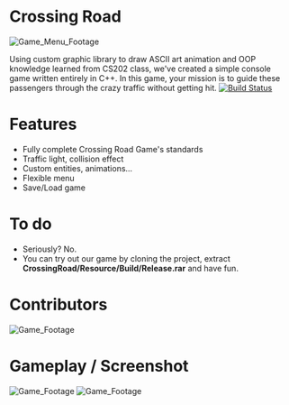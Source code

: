 # Crossing Road
![Game_Menu_Footage](https://i.imgur.com/5mwzBxY.gif)

Using custom graphic library to draw ASCII art animation and OOP knowledge learned from CS202 class, we've created a simple console game written entirely in C++. In this game, your mission is to guide these passengers through the crazy traffic without getting hit. 
[![Build Status](https://travis-ci.org/joemccann/dillinger.svg?branch=master)](https://github.com/TeamBaconn/CS202-19APCS2-Group10-CrossingRoad)

# Features
  - Fully complete Crossing Road Game's standards
  - Traffic light, collision effect 
  - Custom entities, animations...
  - Flexible menu
  - Save/Load game

# To do
- Seriously? No.
- You can try out our game by cloning the project, extract **CrossingRoad/Resource/Build/Release.rar** and have fun.

# Contributors
![Game_Footage](https://i.imgur.com/DEAFmka.png)

# Gameplay / Screenshot
![Game_Footage](https://i.imgur.com/fteRuAK.gif)
![Game_Footage](https://i.imgur.com/HssszXU.png)
